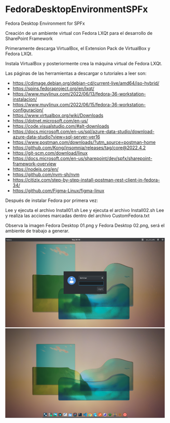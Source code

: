 # FedoraDesktopEnvironmentSPFx
Fedora Desktop Environment for SPFx

Creación de un ambiente virtual con Fedora LXQt para el desarrollo de SharePoint Framework

Primeramente descarga VirtualBox, el Extension Pack de VirtualBox y Fedora LXQt.

Instala VirtualBox  y posteriormente crea la máquina virtual de Fedora LXQt.

Las páginas de las herramientas a descargar o tutoriales a leer son:

- https://cdimage.debian.org/debian-cd/current-live/amd64/iso-hybrid/
- https://spins.fedoraproject.org/en/lxqt/
- https://www.muylinux.com/2022/06/13/fedora-36-workstation-instalacion/
- https://www.muylinux.com/2022/06/15/fedora-36-workstation-configuracion/
- https://www.virtualbox.org/wiki/Downloads
- https://dotnet.microsoft.com/en-us/
- https://code.visualstudio.com/#alt-downloads
- https://docs.microsoft.com/en-us/sql/azure-data-studio/download-azure-data-studio?view=sql-server-ver16
- https://www.postman.com/downloads/?utm_source=postman-home
- https://github.com/Kong/insomnia/releases/tag/core@2022.4.2
- https://git-scm.com/download/linux
- https://docs.microsoft.com/en-us/sharepoint/dev/spfx/sharepoint-framework-overview
- https://nodejs.org/en/
- https://github.com/nvm-sh/nvm
- https://citizix.com/step-by-step-install-postman-rest-client-in-fedora-34/
- https://github.com/Figma-Linux/figma-linux

Después de instalar Fedora por primera vez:

Lee y ejecuta el archivo Install01.sh
Lee y ejecuta el archivo Install02.sh
Lee y realiza las acciones marcadas dentro del archivo CustomFedora.txt

Observa la imagen Fedora Desktop 01.png y Fedora Desktop 02.png, será el ambiente de trabajo a generar.

![alt text](https://github.com/SPFxDeveloper/FedoraDesktopEnvironmentSPFx/blob/main/Fedora%20Desktop%2001.png?raw=true)
![alt text](https://github.com/SPFxDeveloper/FedoraDesktopEnvironmentSPFx/blob/main/Fedora%20Desktop%2002.png?raw=true)

